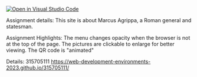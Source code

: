 [![Open in Visual Studio Code](https://classroom.github.com/assets/open-in-vscode-c66648af7eb3fe8bc4f294546bfd86ef473780cde1dea487d3c4ff354943c9ae.svg)](https://classroom.github.com/online_ide?assignment_repo_id=10473860&assignment_repo_type=AssignmentRepo)


Assignment details:
This site is about Marcus Agrippa, a Roman general and statesman.

Assignment Highlights:
The menu changes opacity when the browser is not at the top of the page.
The pictures are clickable to enlarge for better viewing.
The QR code is "animated"

Details: 
315705111
https://web-development-environments-2023.github.io/315705111/
